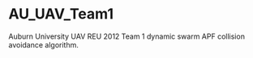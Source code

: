 AU_UAV_Team1
============

Auburn University UAV REU 2012 Team 1 dynamic swarm APF collision avoidance algorithm.